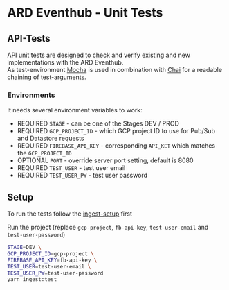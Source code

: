 # ARD Eventhub - Unit Tests

## API-Tests

API unit tests are designed to check and verify existing and new implementations with the ARD Eventhub.  
As test-environment [Mocha](https://mochajs.org/) is used in combination with [Chai](https://www.chaijs.com/) for a readable chaining of test-arguments.

### Environments

It needs several environment variables to work:

- REQUIRED `STAGE` - can be one of the Stages DEV / PROD
- REQUIRED `GCP_PROJECT_ID` - which GCP project ID to use for Pub/Sub and Datastore requests
- REQUIRED `FIREBASE_API_KEY` - corresponding `API_KET` which matches the `GCP_PROJECT_ID`
- OPTIONAL `PORT` - override server port setting, default is 8080
- REQUIRED `TEST_USER` - test user email
- REQUIRED `TEST_USER_PW` - test user password

## Setup

To run the tests follow the [ingest-setup](../src/ingest/README.md) first

Run the project (replace `gcp-project`, `fb-api-key`, `test-user-email` and `test-user-password`)

   ```sh
   STAGE=DEV \
   GCP_PROJECT_ID=gcp-project \
   FIREBASE_API_KEY=fb-api-key \
   TEST_USER=test-user-email \
   TEST_USER_PW=test-user-password
   yarn ingest:test
   ```
